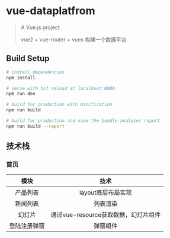 # vue-dataplatfrom

> A Vue.js project
>
> vue2 + vue-router + vuex 构建一个数据平台

## Build Setup

``` bash
# install dependencies
npm install

# serve with hot reload at localhost:8080
npm run dev

# build for production with minification
npm run build

# build for production and view the bundle analyzer report
npm run build --report
```

## 技术栈

### 首页

|   模块   |            技术            |
| :----: | :----------------------: |
|  产品列表  |       layout底层布局实现       |
|  新闻列表  |           列表渲染           |
|  幻灯片   | 通过vue-resource获取数据，幻灯片组件 |
| 登陆注册弹窗 |           弹窗组件           |

